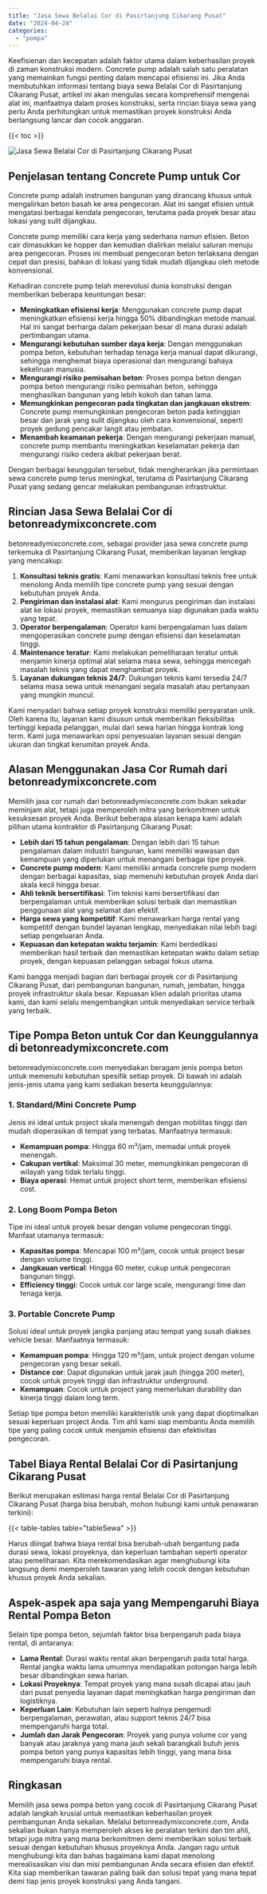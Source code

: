 ```yaml
---
title: "Jasa Sewa Belalai Cor di Pasirtanjung Cikarang Pusat"
date: "2024-04-24"
categories: 
  - "pompa"
---
```


Keefisienan dan kecepatan adalah faktor utama dalam keberhasilan proyek di zaman konstruksi modern. Concrete pump adalah salah satu peralatan yang memainkan fungsi penting dalam mencapai efisiensi ini. Jika Anda membutuhkan informasi tentang biaya sewa Belalai Cor di Pasirtanjung Cikarang Pusat, artikel ini akan mengulas secara komprehensif mengenai alat ini, manfaatnya dalam proses konstruksi, serta rincian biaya sewa yang perlu Anda perhitungkan untuk memastikan proyek konstruksi Anda berlangsung lancar dan cocok anggaran.

{{< toc >}}

![Jasa Sewa Belalai Cor di Pasirtanjung Cikarang Pusat](https://betoncor8.github.io/pump/concrete-pump%20(1).png)

## Penjelasan tentang Concrete Pump untuk Cor

Concrete pump adalah instrumen bangunan yang dirancang khusus untuk mengalirkan beton basah ke area pengecoran. Alat ini sangat efisien untuk mengatasi berbagai kendala pengecoran, terutama pada proyek besar atau lokasi yang sulit dijangkau.

Concrete pump memiliki cara kerja yang sederhana namun efisien. Beton cair dimasukkan ke hopper dan kemudian dialirkan melalui saluran menuju area pengecoran. Proses ini membuat pengecoran beton terlaksana dengan cepat dan presisi, bahkan di lokasi yang tidak mudah dijangkau oleh metode konvensional.

Kehadiran concrete pump telah merevolusi dunia konstruksi dengan memberikan beberapa keuntungan besar:

- **Meningkatkan efisiensi kerja**: Menggunakan concrete pump dapat meningkatkan efisiensi kerja hingga 50% dibandingkan metode manual. Hal ini sangat berharga dalam pekerjaan besar di mana durasi adalah pertimbangan utama.
- **Mengurangi kebutuhan sumber daya kerja**: Dengan menggunakan pompa beton, kebutuhan terhadap tenaga kerja manual dapat dikurangi, sehingga menghemat biaya operasional dan mengurangi bahaya kekeliruan manusia.
- **Mengurangi risiko pemisahan beton**: Proses pompa beton dengan pompa beton mengurangi risiko pemisahan beton, sehingga menghasilkan bangunan yang lebih kokoh dan tahan lama.
- **Memungkinkan pengecoran pada tingkatan dan jangkauan ekstrem**: Concrete pump memungkinkan pengecoran beton pada ketinggian besar dan jarak yang sulit dijangkau oleh cara konvensional, seperti proyek gedung pencakar langit atau jembatan.
- **Menambah keamanan pekerja**: Dengan mengurangi pekerjaan manual, concrete pump membantu meningkatkan keselamatan pekerja dan mengurangi risiko cedera akibat pekerjaan berat.

Dengan berbagai keunggulan tersebut, tidak mengherankan jika permintaan sewa concrete pump terus meningkat, terutama di Pasirtanjung Cikarang Pusat yang sedang gencar melakukan pembangunan infrastruktur.

## Rincian Jasa Sewa Belalai Cor di betonreadymixconcrete.com

betonreadymixconcrete.com, sebagai provider jasa sewa concrete pump terkemuka di Pasirtanjung Cikarang Pusat, memberikan layanan lengkap yang mencakup:

1. **Konsultasi teknis gratis**: Kami menawarkan konsultasi teknis free untuk menolong Anda memilih tipe concrete pump yang sesuai dengan kebutuhan proyek Anda.
2. **Pengiriman dan instalasi alat**: Kami mengurus pengiriman dan instalasi alat ke lokasi proyek, memastikan semuanya siap digunakan pada waktu yang tepat.
3. **Operator berpengalaman**: Operator kami berpengalaman luas dalam mengoperasikan concrete pump dengan efisiensi dan keselamatan tinggi.
4. **Maintenance teratur**: Kami melakukan pemeliharaan teratur untuk menjamin kinerja optimal alat selama masa sewa, sehingga mencegah masalah teknis yang dapat menghambat proyek.
5. **Layanan dukungan teknis 24/7**: Dukungan teknis kami tersedia 24/7 selama masa sewa untuk menangani segala masalah atau pertanyaan yang mungkin muncul.

Kami menyadari bahwa setiap proyek konstruksi memiliki persyaratan unik. Oleh karena itu, layanan kami disusun untuk memberikan fleksibilitas tertinggi kepada pelanggan, mulai dari sewa harian hingga kontrak long term. Kami juga menawarkan opsi penyesuaian layanan sesuai dengan ukuran dan tingkat kerumitan proyek Anda.

## Alasan Menggunakan Jasa Cor Rumah dari betonreadymixconcrete.com

Memilih jasa cor rumah dari betonreadymixconcrete.com bukan sekadar meminjam alat, tetapi juga memperoleh mitra yang berkomitmen untuk kesuksesan proyek Anda. Berikut beberapa alasan kenapa kami adalah pilihan utama kontraktor di Pasirtanjung Cikarang Pusat:

- **Lebih dari 15 tahun pengalaman**: Dengan lebih dari 15 tahun pengalaman dalam industri bangunan, kami memiliki wawasan dan kemampuan yang diperlukan untuk menangani berbagai tipe proyek.
- **Concrete pump modern**: Kami memiliki armada concrete pump modern dengan berbagai kapasitas, siap memenuhi kebutuhan proyek Anda dari skala kecil hingga besar.
- **Ahli teknik bersertifikasi**: Tim teknisi kami bersertifikasi dan berpengalaman untuk memberikan solusi terbaik dan memastikan penggunaan alat yang selamat dan efektif.
- **Harga sewa yang kompetitif**: Kami menawarkan harga rental yang kompetitif dengan bundel layanan lengkap, menyediakan nilai lebih bagi setiap pengeluaran Anda.
- **Kepuasan dan ketepatan waktu terjamin**: Kami berdedikasi memberikan hasil terbaik dan memastikan ketepatan waktu dalam setiap proyek, dengan kepuasan pelanggan sebagai fokus utama.

Kami bangga menjadi bagian dari berbagai proyek cor di Pasirtanjung Cikarang Pusat, dari pembangunan bangunan, rumah, jembatan, hingga proyek infrastruktur skala besar. Kepuasan klien adalah prioritas utama kami, dan kami selalu mengembangkan untuk menyediakan service terbaik yang terbaik.

## Tipe Pompa Beton untuk Cor dan Keunggulannya di betonreadymixconcrete.com

betonreadymixconcrete.com menyediakan beragam jenis pompa beton untuk memenuhi kebutuhan spesifik setiap proyek. Di bawah ini adalah jenis-jenis utama yang kami sediakan beserta keunggulannya:

### 1\. Standard/Mini Concrete Pump

Jenis ini ideal untuk project skala menengah dengan mobilitas tinggi dan mudah dioperasikan di tempat yang terbatas. Manfaatnya termasuk:

- **Kemampuan pompa**: Hingga 60 m³/jam, memadai untuk proyek menengah.
- **Cakupan vertikal**: Maksimal 30 meter, memungkinkan pengecoran di wilayah yang tidak terlalu tinggi.
- **Biaya operasi**: Hemat untuk project short term, memberikan efisiensi cost.

### 2\. Long Boom Pompa Beton

Tipe ini ideal untuk proyek besar dengan volume pengecoran tinggi. Manfaat utamanya termasuk:

- **Kapasitas pompa**: Mencapai 100 m³/jam, cocok untuk project besar dengan volume tinggi.
- **Jangkauan vertical**: Hingga 60 meter, cukup untuk pengecoran bangunan tinggi.
- **Efficiency tinggi**: Cocok untuk cor large scale, mengurangi time dan tenaga kerja.

### 3\. Portable Concrete Pump

Solusi ideal untuk proyek jangka panjang atau tempat yang susah diakses vehicle besar. Manfaatnya termasuk:

- **Kemampuan pompa**: Hingga 120 m³/jam, untuk project dengan volume pengecoran yang besar sekali.
- **Distance cor**: Dapat digunakan untuk jarak jauh (hingga 200 meter), cocok untuk proyek tinggi dan infrastruktur underground.
- **Kemampuan**: Cocok untuk project yang memerlukan durability dan kinerja tinggi dalam long term.

Setiap tipe pompa beton memiliki karakteristik unik yang dapat dioptimalkan sesuai keperluan project Anda. Tim ahli kami siap membantu Anda memilih tipe yang paling cocok untuk menjamin efisiensi dan efektivitas pengecoran.

## Tabel Biaya Rental Belalai Cor di Pasirtanjung Cikarang Pusat

Berikut merupakan estimasi harga rental Belalai Cor di Pasirtanjung Cikarang Pusat (harga bisa berubah, mohon hubungi kami untuk penawaran terkini):

{{< table-tables table="tableSewa" >}}

Harus diingat bahwa biaya rental bisa berubah-ubah bergantung pada durasi sewa, lokasi proyeknya, dan keperluan tambahan seperti operator atau pemeliharaan. Kita merekomendasikan agar menghubungi kita langsung demi memperoleh tawaran yang lebih cocok dengan kebutuhan khusus proyek Anda sekalian.

## Aspek-aspek apa saja yang Mempengaruhi Biaya Rental Pompa Beton

Selain tipe pompa beton, sejumlah faktor bisa berpengaruh pada biaya rental, di antaranya:

- **Lama Rental**: Durasi waktu rental akan berpengaruh pada total harga. Rental jangka waktu lama umumnya mendapatkan potongan harga lebih besar dibandingkan sewa harian.
- **Lokasi Proyeknya**: Tempat proyek yang mana susah dicapai atau jauh dari pusat penyedia layanan dapat meningkatkan harga pengiriman dan logistiknya.
- **Keperluan Lain**: Kebutuhan lain seperti halnya pengemudi berpengalaman, perawatan, atau support teknis 24/7 bisa mempengaruhi harga total.
- **Jumlah dan Jarak Pengecoran**: Proyek yang punya volume cor yang banyak atau jaraknya yang mana jauh sekali barangkali butuh jenis pompa beton yang punya kapasitas lebih tinggi, yang mana bisa mempengaruhi biaya rental.

## Ringkasan

Memilih jasa sewa pompa beton yang cocok di Pasirtanjung Cikarang Pusat adalah langkah krusial untuk memastikan keberhasilan proyek pembangunan Anda sekalian. Melalui betonreadymixconcrete.com, Anda sekalian bukan hanya memperoleh akses ke peralatan terkini dan tim ahli, tetapi juga mitra yang mana berkomitmen demi memberikan solusi terbaik sesuai dengan kebutuhan khusus proyeknya Anda. Jangan ragu untuk menghubungi kita dan bahas bagaimana kami dapat menolong merealisasikan visi dan misi pembangunan Anda secara efisien dan efektif. Kita siap memberikan tawaran paling baik dan solusi tepat yang mana tepat demi tiap jenis proyek konstruksi yang Anda tangani.
